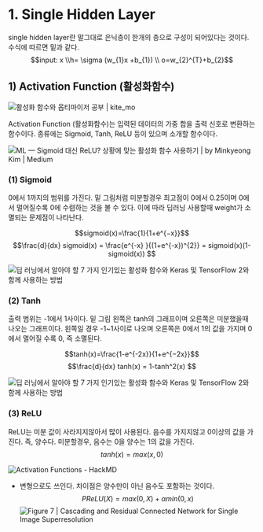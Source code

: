 # 1. Single Hidden Layer


single hidden layer란 말그대로 은닉층이 한개의 층으로 구성이 되어있다는 것이다.  수식에 따르면 밑과 같다.
$$input:    x \\h= \sigma (w_{1}x +b_{1}) \\  o=w_{2}^{T}+b_{2}$$

## 1) Activation Function (활성화함수)
![활성화 함수와 옵티마이저 공부 | kite_mo](https://wikidocs.net/images/page/60683/simple-neural-network.png)

Activation Function (활성화함수)는 입력된 데이터의 가중 합을 출력 신호로 변환하는 함수이다. 종류에는 Sigmoid, Tanh, ReLU 등이 있으며 소개할 함수이다.

![ML — Sigmoid 대신 ReLU? 상황에 맞는 활성화 함수 사용하기 | by Minkyeong Kim | Medium](https://miro.medium.com/max/666/1*nrxtwp6rzqdFhgYh0x-eVw.png)


### (1) Sigmoid
0에서 1까지의 범위를 가진다. 밑 그림처럼 미분할경우 최고점이 0에서 0.25이며 0에서 멀어질수록 0에 수렴하는 것을 볼 수 있다. 이에 따라 딥러닝 사용할때 weight가 소멸되는 문제점이 나타난다.

$$sigmoid(x)=\frac{1}{1+e^{−x}}$$
$$\frac{d}{dx} sigmoid(x) = \frac{e^{-x} }{(1+e^{-x})^{2}} = sigmoid(x)(1-sigmoid(x)) $$


![딥 러닝에서 알아야 할 7 가지 인기있는 활성화 함수와 Keras 및 TensorFlow 2와 함께 사용하는 방법](https://ichi.pro/assets/images/max/724/1*mOyWsQ0HuPYLZ0B8c4rH-A.png)

### (2) Tanh
출력 범위는 -1에서 1사이다.  밑 그림 왼쪽은  tanh의 그래프이며 오른쪽은 미분했을때 나오는 그래프이다. 왼쪽일 경우 -1~1사이로 나오며 오른쪽은 0에서 1의 값을 가지며 0에서 멀어질 수록 0, 즉 소멸된다.

$$tanh(x)=\frac{1-e^{-2x}}{1+e^{−2x}}$$
$$\frac{d}{dx} tanh(x) = 1-tanh^2(x) $$

![딥 러닝에서 알아야 할 7 가지 인기있는 활성화 함수와 Keras 및 TensorFlow 2와 함께 사용하는 방법](https://ichi.pro/assets/images/max/724/1*jW-JYhK4I-CbahDaapWzXg.png)

### (3) ReLU
ReLU는 미분 값이 사라지지않아서 많이 사용된다. 음수를 가지지않고 0이상의 값을 가진다. 즉, 양수다. 미분할경우, 음수는 0을 양수는 1의 값을 가진다.
$$tanh(x)=max(x,0) $$

![Activation Functions - HackMD](https://i.imgur.com/Rdsu9wG.png)

+ 변형으로도 쓰인다. 차이점은 양수만이 아닌 음수도 포함하는 것이다.
	$$PReLU(X) =max(0,X)+\alpha min(0,x)$$
	![Figure 7 | Cascading and Residual Connected Network for Single Image  Superresolution](https://static-01.hindawi.com/articles/wcmc/volume-2021/5579090/figures/5579090.fig.007.svgz)
<!--stackedit_data:
eyJoaXN0b3J5IjpbMjExNDE5ODg0MCwtMTg5NDM1MzQ1Myw3ND
g3NjM4M119
-->